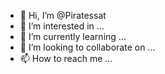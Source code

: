 - 👋 Hi, I’m @Piratessat
- 👀 I’m interested in ...
- 🌱 I’m currently learning ...
- 💞️ I’m looking to collaborate on ...
- 📫 How to reach me ...

<!---
Piratessat/Piratessat is a ✨ special ✨ repository because its `README.md` (this file) appears on your GitHub profile.
You can click the Preview link to take a look at your changes.
--->
